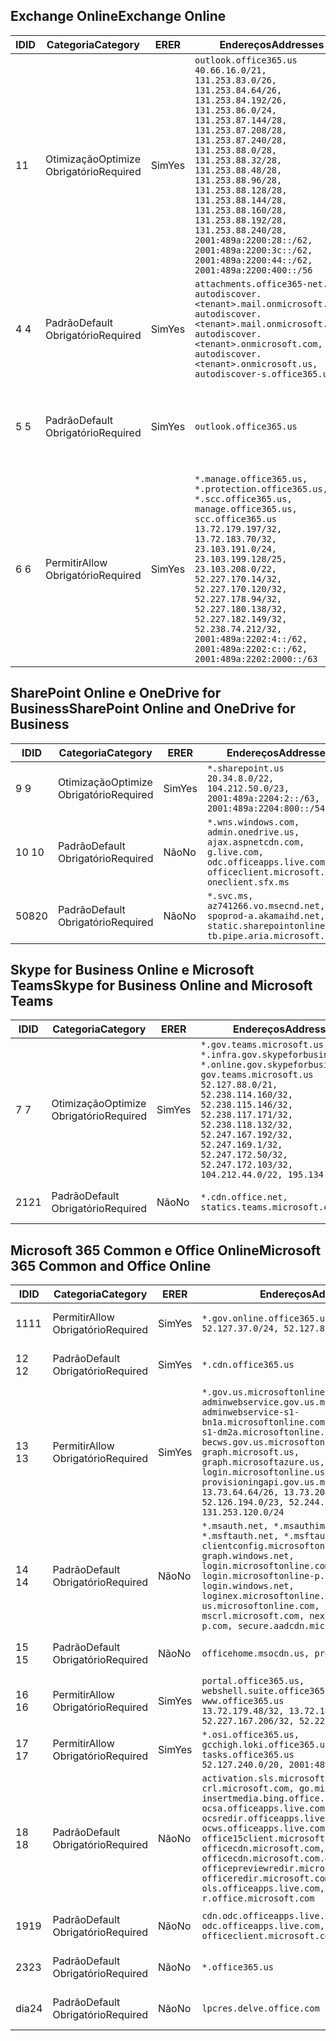 <!--THIS FILE IS AUTOMATICALLY GENERATED. MANUAL CHANGES WILL BE OVERWRITTEN.-->
<!--Please contact the Office 365 Endpoints team with any questions.-->
<!--USGovGCCHigh endpoints version 2020010200-->
<!--File generated 2020-01-02 11:00:11.2921-->

## <a name="exchange-online"></a><span data-ttu-id="f294b-101">Exchange Online</span><span class="sxs-lookup"><span data-stu-id="f294b-101">Exchange Online</span></span>

<span data-ttu-id="f294b-102">ID</span><span class="sxs-lookup"><span data-stu-id="f294b-102">ID</span></span> | <span data-ttu-id="f294b-103">Categoria</span><span class="sxs-lookup"><span data-stu-id="f294b-103">Category</span></span> | <span data-ttu-id="f294b-104">ER</span><span class="sxs-lookup"><span data-stu-id="f294b-104">ER</span></span> | <span data-ttu-id="f294b-105">Endereços</span><span class="sxs-lookup"><span data-stu-id="f294b-105">Addresses</span></span> | <span data-ttu-id="f294b-106">Portas</span><span class="sxs-lookup"><span data-stu-id="f294b-106">Ports</span></span>
-- | -------------------- | --- | ------------------------------------------------------------------------------------------------------------------------------------------------------------------------------------------------------------------------------------------------------------------------------------------------------------------------------------------------------------------------------------------------------------------------------------------------ | -------------------------------
<span data-ttu-id="f294b-107">1</span><span class="sxs-lookup"><span data-stu-id="f294b-107">1</span></span> | <span data-ttu-id="f294b-108">Otimização</span><span class="sxs-lookup"><span data-stu-id="f294b-108">Optimize</span></span><BR><span data-ttu-id="f294b-109">Obrigatório</span><span class="sxs-lookup"><span data-stu-id="f294b-109">Required</span></span> | <span data-ttu-id="f294b-110">Sim</span><span class="sxs-lookup"><span data-stu-id="f294b-110">Yes</span></span> | `outlook.office365.us`<BR>`40.66.16.0/21, 131.253.83.0/26, 131.253.84.64/26, 131.253.84.192/26, 131.253.86.0/24, 131.253.87.144/28, 131.253.87.208/28, 131.253.87.240/28, 131.253.88.0/28, 131.253.88.32/28, 131.253.88.48/28, 131.253.88.96/28, 131.253.88.128/28, 131.253.88.144/28, 131.253.88.160/28, 131.253.88.192/28, 131.253.88.240/28, 2001:489a:2200:28::/62, 2001:489a:2200:3c::/62, 2001:489a:2200:44::/62, 2001:489a:2200:400::/56` | <span data-ttu-id="f294b-111">**TCP:** 443, 80</span><span class="sxs-lookup"><span data-stu-id="f294b-111">**TCP:** 443, 80</span></span>
<span data-ttu-id="f294b-112">4 </span><span class="sxs-lookup"><span data-stu-id="f294b-112">4</span></span> | <span data-ttu-id="f294b-113">Padrão</span><span class="sxs-lookup"><span data-stu-id="f294b-113">Default</span></span><BR><span data-ttu-id="f294b-114">Obrigatório</span><span class="sxs-lookup"><span data-stu-id="f294b-114">Required</span></span> | <span data-ttu-id="f294b-115">Sim</span><span class="sxs-lookup"><span data-stu-id="f294b-115">Yes</span></span> | `attachments.office365-net.us, autodiscover.<tenant>.mail.onmicrosoft.com, autodiscover.<tenant>.mail.onmicrosoft.us, autodiscover.<tenant>.onmicrosoft.com, autodiscover.<tenant>.onmicrosoft.us, autodiscover-s.office365.us` | <span data-ttu-id="f294b-116">**TCP:** 443, 80</span><span class="sxs-lookup"><span data-stu-id="f294b-116">**TCP:** 443, 80</span></span>
<span data-ttu-id="f294b-117">5 </span><span class="sxs-lookup"><span data-stu-id="f294b-117">5</span></span> | <span data-ttu-id="f294b-118">Padrão</span><span class="sxs-lookup"><span data-stu-id="f294b-118">Default</span></span><BR><span data-ttu-id="f294b-119">Obrigatório</span><span class="sxs-lookup"><span data-stu-id="f294b-119">Required</span></span> | <span data-ttu-id="f294b-120">Sim</span><span class="sxs-lookup"><span data-stu-id="f294b-120">Yes</span></span> | `outlook.office365.us` | <span data-ttu-id="f294b-121">**TCP:** 143, 25, 587, 993, 995</span><span class="sxs-lookup"><span data-stu-id="f294b-121">**TCP:** 143, 25, 587, 993, 995</span></span>
<span data-ttu-id="f294b-122">6 </span><span class="sxs-lookup"><span data-stu-id="f294b-122">6</span></span> | <span data-ttu-id="f294b-123">Permitir</span><span class="sxs-lookup"><span data-stu-id="f294b-123">Allow</span></span><BR><span data-ttu-id="f294b-124">Obrigatório</span><span class="sxs-lookup"><span data-stu-id="f294b-124">Required</span></span> | <span data-ttu-id="f294b-125">Sim</span><span class="sxs-lookup"><span data-stu-id="f294b-125">Yes</span></span> | `*.manage.office365.us, *.protection.office365.us, *.scc.office365.us, manage.office365.us, scc.office365.us`<BR>`13.72.179.197/32, 13.72.183.70/32, 23.103.191.0/24, 23.103.199.128/25, 23.103.208.0/22, 52.227.170.14/32, 52.227.170.120/32, 52.227.178.94/32, 52.227.180.138/32, 52.227.182.149/32, 52.238.74.212/32, 2001:489a:2202:4::/62, 2001:489a:2202:c::/62, 2001:489a:2202:2000::/63` | <span data-ttu-id="f294b-126">**TCP:** 25, 443</span><span class="sxs-lookup"><span data-stu-id="f294b-126">**TCP:** 25, 443</span></span>

## <a name="sharepoint-online-and-onedrive-for-business"></a><span data-ttu-id="f294b-127">SharePoint Online e OneDrive for Business</span><span class="sxs-lookup"><span data-stu-id="f294b-127">SharePoint Online and OneDrive for Business</span></span>

<span data-ttu-id="f294b-128">ID</span><span class="sxs-lookup"><span data-stu-id="f294b-128">ID</span></span> | <span data-ttu-id="f294b-129">Categoria</span><span class="sxs-lookup"><span data-stu-id="f294b-129">Category</span></span> | <span data-ttu-id="f294b-130">ER</span><span class="sxs-lookup"><span data-stu-id="f294b-130">ER</span></span> | <span data-ttu-id="f294b-131">Endereços</span><span class="sxs-lookup"><span data-stu-id="f294b-131">Addresses</span></span> | <span data-ttu-id="f294b-132">Portas</span><span class="sxs-lookup"><span data-stu-id="f294b-132">Ports</span></span>
-- | -------------------- | --- | --------------------------------------------------------------------------------------------------------------------------------------------- | ----------------
<span data-ttu-id="f294b-133">9 </span><span class="sxs-lookup"><span data-stu-id="f294b-133">9</span></span> | <span data-ttu-id="f294b-134">Otimização</span><span class="sxs-lookup"><span data-stu-id="f294b-134">Optimize</span></span><BR><span data-ttu-id="f294b-135">Obrigatório</span><span class="sxs-lookup"><span data-stu-id="f294b-135">Required</span></span> | <span data-ttu-id="f294b-136">Sim</span><span class="sxs-lookup"><span data-stu-id="f294b-136">Yes</span></span> | `*.sharepoint.us`<BR>`20.34.8.0/22, 104.212.50.0/23, 2001:489a:2204:2::/63, 2001:489a:2204:800::/54` | <span data-ttu-id="f294b-137">**TCP:** 443, 80</span><span class="sxs-lookup"><span data-stu-id="f294b-137">**TCP:** 443, 80</span></span>
<span data-ttu-id="f294b-138">10 </span><span class="sxs-lookup"><span data-stu-id="f294b-138">10</span></span> | <span data-ttu-id="f294b-139">Padrão</span><span class="sxs-lookup"><span data-stu-id="f294b-139">Default</span></span><BR><span data-ttu-id="f294b-140">Obrigatório</span><span class="sxs-lookup"><span data-stu-id="f294b-140">Required</span></span> | <span data-ttu-id="f294b-141">Não</span><span class="sxs-lookup"><span data-stu-id="f294b-141">No</span></span> | `*.wns.windows.com, admin.onedrive.us, ajax.aspnetcdn.com, g.live.com, odc.officeapps.live.com, officeclient.microsoft.com, oneclient.sfx.ms` | <span data-ttu-id="f294b-142">**TCP:** 443, 80</span><span class="sxs-lookup"><span data-stu-id="f294b-142">**TCP:** 443, 80</span></span>
<span data-ttu-id="f294b-143">508</span><span class="sxs-lookup"><span data-stu-id="f294b-143">20</span></span> | <span data-ttu-id="f294b-144">Padrão</span><span class="sxs-lookup"><span data-stu-id="f294b-144">Default</span></span><BR><span data-ttu-id="f294b-145">Obrigatório</span><span class="sxs-lookup"><span data-stu-id="f294b-145">Required</span></span> | <span data-ttu-id="f294b-146">Não</span><span class="sxs-lookup"><span data-stu-id="f294b-146">No</span></span> | `*.svc.ms, az741266.vo.msecnd.net, spoprod-a.akamaihd.net, static.sharepointonline.com, tb.pipe.aria.microsoft.com` | <span data-ttu-id="f294b-147">**TCP:** 443, 80</span><span class="sxs-lookup"><span data-stu-id="f294b-147">**TCP:** 443, 80</span></span>

## <a name="skype-for-business-online-and-microsoft-teams"></a><span data-ttu-id="f294b-148">Skype for Business Online e Microsoft Teams</span><span class="sxs-lookup"><span data-stu-id="f294b-148">Skype for Business Online and Microsoft Teams</span></span>

<span data-ttu-id="f294b-149">ID</span><span class="sxs-lookup"><span data-stu-id="f294b-149">ID</span></span> | <span data-ttu-id="f294b-150">Categoria</span><span class="sxs-lookup"><span data-stu-id="f294b-150">Category</span></span> | <span data-ttu-id="f294b-151">ER</span><span class="sxs-lookup"><span data-stu-id="f294b-151">ER</span></span> | <span data-ttu-id="f294b-152">Endereços</span><span class="sxs-lookup"><span data-stu-id="f294b-152">Addresses</span></span> | <span data-ttu-id="f294b-153">Portas</span><span class="sxs-lookup"><span data-stu-id="f294b-153">Ports</span></span>
-- | -------------------- | --- | --------------------------------------------------------------------------------------------------------------------------------------------------------------------------------------------------------------------------------------------------------------------------------------------------------------------------------- | ---------------------------------------------------
<span data-ttu-id="f294b-154">7 </span><span class="sxs-lookup"><span data-stu-id="f294b-154">7</span></span> | <span data-ttu-id="f294b-155">Otimização</span><span class="sxs-lookup"><span data-stu-id="f294b-155">Optimize</span></span><BR><span data-ttu-id="f294b-156">Obrigatório</span><span class="sxs-lookup"><span data-stu-id="f294b-156">Required</span></span> | <span data-ttu-id="f294b-157">Sim</span><span class="sxs-lookup"><span data-stu-id="f294b-157">Yes</span></span> | `*.gov.teams.microsoft.us, *.infra.gov.skypeforbusiness.us, *.online.gov.skypeforbusiness.us, gov.teams.microsoft.us`<BR>`52.127.88.0/21, 52.238.114.160/32, 52.238.115.146/32, 52.238.117.171/32, 52.238.118.132/32, 52.247.167.192/32, 52.247.169.1/32, 52.247.172.50/32, 52.247.172.103/32, 104.212.44.0/22, 195.134.228.0/22` | <span data-ttu-id="f294b-158">**TCP:** 443, 80</span><span class="sxs-lookup"><span data-stu-id="f294b-158">**TCP:** 443, 80</span></span><BR><span data-ttu-id="f294b-159">**UDP:** 3478, 3479, 3480, 3481</span><span class="sxs-lookup"><span data-stu-id="f294b-159">**UDP:** 3478, 3479, 3480, 3481</span></span>
<span data-ttu-id="f294b-160">21</span><span class="sxs-lookup"><span data-stu-id="f294b-160">21</span></span> | <span data-ttu-id="f294b-161">Padrão</span><span class="sxs-lookup"><span data-stu-id="f294b-161">Default</span></span><BR><span data-ttu-id="f294b-162">Obrigatório</span><span class="sxs-lookup"><span data-stu-id="f294b-162">Required</span></span> | <span data-ttu-id="f294b-163">Não</span><span class="sxs-lookup"><span data-stu-id="f294b-163">No</span></span> | `*.cdn.office.net, statics.teams.microsoft.com` | <span data-ttu-id="f294b-164">**TCP:** 443</span><span class="sxs-lookup"><span data-stu-id="f294b-164">**TCP:** 443</span></span>

## <a name="microsoft-365-common-and-office-online"></a><span data-ttu-id="f294b-165">Microsoft 365 Common e Office Online</span><span class="sxs-lookup"><span data-stu-id="f294b-165">Microsoft 365 Common and Office Online</span></span>

<span data-ttu-id="f294b-166">ID</span><span class="sxs-lookup"><span data-stu-id="f294b-166">ID</span></span> | <span data-ttu-id="f294b-167">Categoria</span><span class="sxs-lookup"><span data-stu-id="f294b-167">Category</span></span> | <span data-ttu-id="f294b-168">ER</span><span class="sxs-lookup"><span data-stu-id="f294b-168">ER</span></span> | <span data-ttu-id="f294b-169">Endereços</span><span class="sxs-lookup"><span data-stu-id="f294b-169">Addresses</span></span> | <span data-ttu-id="f294b-170">Portas</span><span class="sxs-lookup"><span data-stu-id="f294b-170">Ports</span></span>
-- | ------------------- | --- | --------------------------------------------------------------------------------------------------------------------------------------------------------------------------------------------------------------------------------------------------------------------------------------------------------------------------------------------------------------------------------------------------------------------- | ----------------
<span data-ttu-id="f294b-171">11</span><span class="sxs-lookup"><span data-stu-id="f294b-171">11</span></span> | <span data-ttu-id="f294b-172">Permitir</span><span class="sxs-lookup"><span data-stu-id="f294b-172">Allow</span></span><BR><span data-ttu-id="f294b-173">Obrigatório</span><span class="sxs-lookup"><span data-stu-id="f294b-173">Required</span></span> | <span data-ttu-id="f294b-174">Sim</span><span class="sxs-lookup"><span data-stu-id="f294b-174">Yes</span></span> | `*.gov.online.office365.us`<BR>`52.127.37.0/24, 52.127.82.0/23` | <span data-ttu-id="f294b-175">**TCP:** 443</span><span class="sxs-lookup"><span data-stu-id="f294b-175">**TCP:** 443</span></span>
<span data-ttu-id="f294b-176">12 </span><span class="sxs-lookup"><span data-stu-id="f294b-176">12</span></span> | <span data-ttu-id="f294b-177">Padrão</span><span class="sxs-lookup"><span data-stu-id="f294b-177">Default</span></span><BR><span data-ttu-id="f294b-178">Obrigatório</span><span class="sxs-lookup"><span data-stu-id="f294b-178">Required</span></span> | <span data-ttu-id="f294b-179">Sim</span><span class="sxs-lookup"><span data-stu-id="f294b-179">Yes</span></span> | `*.cdn.office365.us` | <span data-ttu-id="f294b-180">**TCP:** 443</span><span class="sxs-lookup"><span data-stu-id="f294b-180">**TCP:** 443</span></span>
<span data-ttu-id="f294b-181">13 </span><span class="sxs-lookup"><span data-stu-id="f294b-181">13</span></span> | <span data-ttu-id="f294b-182">Permitir</span><span class="sxs-lookup"><span data-stu-id="f294b-182">Allow</span></span><BR><span data-ttu-id="f294b-183">Obrigatório</span><span class="sxs-lookup"><span data-stu-id="f294b-183">Required</span></span> | <span data-ttu-id="f294b-184">Sim</span><span class="sxs-lookup"><span data-stu-id="f294b-184">Yes</span></span> | `*.gov.us.microsoftonline.com, adminwebservice.gov.us.microsoftonline.com, adminwebservice-s1-bn1a.microsoftonline.com, adminwebservice-s1-dm2a.microsoftonline.com, becws.gov.us.microsoftonline.com, graph.microsoft.us, graph.microsoftazure.us, login.microsoftonline.us, provisioningapi.gov.us.microsoftonline.com`<BR>`13.73.64.64/26, 13.73.208.128/25, 52.126.194.0/23, 52.244.120.128/25, 131.253.120.0/24` | <span data-ttu-id="f294b-185">**TCP:** 443</span><span class="sxs-lookup"><span data-stu-id="f294b-185">**TCP:** 443</span></span>
<span data-ttu-id="f294b-186">14 </span><span class="sxs-lookup"><span data-stu-id="f294b-186">14</span></span> | <span data-ttu-id="f294b-187">Padrão</span><span class="sxs-lookup"><span data-stu-id="f294b-187">Default</span></span><BR><span data-ttu-id="f294b-188">Obrigatório</span><span class="sxs-lookup"><span data-stu-id="f294b-188">Required</span></span> | <span data-ttu-id="f294b-189">Não</span><span class="sxs-lookup"><span data-stu-id="f294b-189">No</span></span> | `*.msauth.net, *.msauthimages.us, *.msftauth.net, *.msftauthimages.us, clientconfig.microsoftonline-p.net, graph.windows.net, login.microsoftonline.com, login.microsoftonline-p.com, login.windows.net, loginex.microsoftonline.com, login-us.microsoftonline.com, mscrl.microsoft.com, nexus.microsoftonline-p.com, secure.aadcdn.microsoftonline-p.com` | <span data-ttu-id="f294b-190">**TCP:** 443</span><span class="sxs-lookup"><span data-stu-id="f294b-190">**TCP:** 443</span></span>
<span data-ttu-id="f294b-191">15 </span><span class="sxs-lookup"><span data-stu-id="f294b-191">15</span></span> | <span data-ttu-id="f294b-192">Padrão</span><span class="sxs-lookup"><span data-stu-id="f294b-192">Default</span></span><BR><span data-ttu-id="f294b-193">Obrigatório</span><span class="sxs-lookup"><span data-stu-id="f294b-193">Required</span></span> | <span data-ttu-id="f294b-194">Não</span><span class="sxs-lookup"><span data-stu-id="f294b-194">No</span></span> | `officehome.msocdn.us, prod.msocdn.us` | <span data-ttu-id="f294b-195">**TCP:** 443, 80</span><span class="sxs-lookup"><span data-stu-id="f294b-195">**TCP:** 443, 80</span></span>
<span data-ttu-id="f294b-196">16 </span><span class="sxs-lookup"><span data-stu-id="f294b-196">16</span></span> | <span data-ttu-id="f294b-197">Permitir</span><span class="sxs-lookup"><span data-stu-id="f294b-197">Allow</span></span><BR><span data-ttu-id="f294b-198">Obrigatório</span><span class="sxs-lookup"><span data-stu-id="f294b-198">Required</span></span> | <span data-ttu-id="f294b-199">Sim</span><span class="sxs-lookup"><span data-stu-id="f294b-199">Yes</span></span> | `portal.office365.us, webshell.suite.office365.us, www.office365.us`<BR>`13.72.179.48/32, 13.72.188.8/32, 52.227.167.206/32, 52.227.170.242/32` | <span data-ttu-id="f294b-200">**TCP:** 443, 80</span><span class="sxs-lookup"><span data-stu-id="f294b-200">**TCP:** 443, 80</span></span>
<span data-ttu-id="f294b-201">17 </span><span class="sxs-lookup"><span data-stu-id="f294b-201">17</span></span> | <span data-ttu-id="f294b-202">Permitir</span><span class="sxs-lookup"><span data-stu-id="f294b-202">Allow</span></span><BR><span data-ttu-id="f294b-203">Obrigatório</span><span class="sxs-lookup"><span data-stu-id="f294b-203">Required</span></span> | <span data-ttu-id="f294b-204">Sim</span><span class="sxs-lookup"><span data-stu-id="f294b-204">Yes</span></span> | `*.osi.office365.us, gcchigh.loki.office365.us, tasks.office365.us`<BR>`52.127.240.0/20, 2001:489a:2206::/48` | <span data-ttu-id="f294b-205">**TCP:** 443</span><span class="sxs-lookup"><span data-stu-id="f294b-205">**TCP:** 443</span></span>
<span data-ttu-id="f294b-206">18 </span><span class="sxs-lookup"><span data-stu-id="f294b-206">18</span></span> | <span data-ttu-id="f294b-207">Padrão</span><span class="sxs-lookup"><span data-stu-id="f294b-207">Default</span></span><BR><span data-ttu-id="f294b-208">Obrigatório</span><span class="sxs-lookup"><span data-stu-id="f294b-208">Required</span></span> | <span data-ttu-id="f294b-209">Não</span><span class="sxs-lookup"><span data-stu-id="f294b-209">No</span></span> | `activation.sls.microsoft.com, crl.microsoft.com, go.microsoft.com, insertmedia.bing.office.net, ocsa.officeapps.live.com, ocsredir.officeapps.live.com, ocws.officeapps.live.com, office15client.microsoft.com, officecdn.microsoft.com, officecdn.microsoft.com.edgesuite.net, officepreviewredir.microsoft.com, officeredir.microsoft.com, ols.officeapps.live.com, r.office.microsoft.com` | <span data-ttu-id="f294b-210">**TCP:** 443, 80</span><span class="sxs-lookup"><span data-stu-id="f294b-210">**TCP:** 443, 80</span></span>
<span data-ttu-id="f294b-211">19</span><span class="sxs-lookup"><span data-stu-id="f294b-211">19</span></span> | <span data-ttu-id="f294b-212">Padrão</span><span class="sxs-lookup"><span data-stu-id="f294b-212">Default</span></span><BR><span data-ttu-id="f294b-213">Obrigatório</span><span class="sxs-lookup"><span data-stu-id="f294b-213">Required</span></span> | <span data-ttu-id="f294b-214">Não</span><span class="sxs-lookup"><span data-stu-id="f294b-214">No</span></span> | `cdn.odc.officeapps.live.com, odc.officeapps.live.com, officeclient.microsoft.com` | <span data-ttu-id="f294b-215">**TCP:** 443, 80</span><span class="sxs-lookup"><span data-stu-id="f294b-215">**TCP:** 443, 80</span></span>
<span data-ttu-id="f294b-216">23</span><span class="sxs-lookup"><span data-stu-id="f294b-216">23</span></span> | <span data-ttu-id="f294b-217">Padrão</span><span class="sxs-lookup"><span data-stu-id="f294b-217">Default</span></span><BR><span data-ttu-id="f294b-218">Obrigatório</span><span class="sxs-lookup"><span data-stu-id="f294b-218">Required</span></span> | <span data-ttu-id="f294b-219">Não</span><span class="sxs-lookup"><span data-stu-id="f294b-219">No</span></span> | `*.office365.us` | <span data-ttu-id="f294b-220">**TCP:** 443, 80</span><span class="sxs-lookup"><span data-stu-id="f294b-220">**TCP:** 443, 80</span></span>
<span data-ttu-id="f294b-221">dia</span><span class="sxs-lookup"><span data-stu-id="f294b-221">24</span></span> | <span data-ttu-id="f294b-222">Padrão</span><span class="sxs-lookup"><span data-stu-id="f294b-222">Default</span></span><BR><span data-ttu-id="f294b-223">Obrigatório</span><span class="sxs-lookup"><span data-stu-id="f294b-223">Required</span></span> | <span data-ttu-id="f294b-224">Não</span><span class="sxs-lookup"><span data-stu-id="f294b-224">No</span></span> | `lpcres.delve.office.com` | <span data-ttu-id="f294b-225">**TCP:** 443</span><span class="sxs-lookup"><span data-stu-id="f294b-225">**TCP:** 443</span></span>
